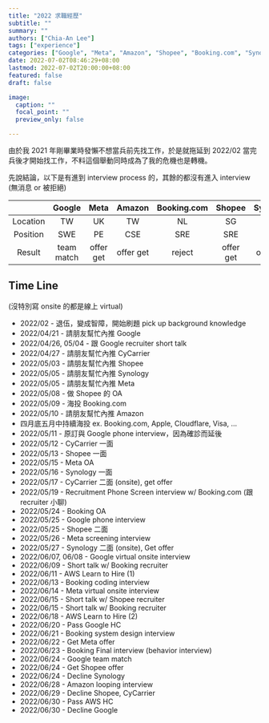 ```yaml
---
title: "2022 求職經歷"
subtitle: ""
summary: ""
authors: ["Chia-An Lee"]
tags: ["experience"]
categories: ["Google", "Meta", "Amazon", "Shopee", "Booking.com", "Synology", "CyCarrier"]
date: 2022-07-02T08:46:29+08:00
lastmod: 2022-07-02T20:00:00+08:00
featured: false
draft: false

image:
  caption: ""
  focal_point: ""
  preview_only: false

---
```


由於我 2021 年剛畢業時發懶不想當兵前先找工作，於是就拖延到 2022/02 當完兵後才開始找工作，不料這個舉動同時成為了我的危機也是轉機。

先說結論，以下是有進到 interview process 的，其餘的都沒有進入 interview (無消息 or 被拒絕)

| |Google|Meta|Amazon|Booking.com|Shopee|Synology|CyCarrier|
|:-:|:-:|:-:|:-:|:-:|:-:|:-:|:-:|
|Location|TW|UK|TW|NL|SG|TW|TW|
|Position|SWE|PE|CSE|SRE|SRE|SRE|SRE|
|Result|team match|offer get|offer get|reject|offer get|offer get|offer get|

## Time Line

(沒特別寫 onsite 的都是線上 virtual)

* 2022/02 - 退伍，變成智障，開始刷題 pick up background knowledge
* 2022/04/21 - 請朋友幫忙內推 Google
* 2022/04/26, 05/04 - 跟 Google recruiter short talk
* 2022/04/27 - 請朋友幫忙內推 CyCarrier
* 2022/05/03 - 請朋友幫忙內推 Shopee
* 2022/05/05 - 請朋友幫忙內推 Synology
* 2022/05/05 - 請朋友幫忙內推 Meta
* 2022/05/08 - 做 Shopee 的 OA
* 2022/05/09 - 海投 Booking.com
* 2022/05/10 - 請朋友幫忙內推 Amazon
* 四月底五月中持續海投 ex. Booking.com, Apple, Cloudflare, Visa, ...
* 2022/05/11 - 原訂與 Google phone interview，因為確診而延後
* 2022/05/12 - CyCarrier 一面
* 2022/05/13 - Shopee 一面
* 2022/05/15 - Meta OA
* 2022/05/16 - Synology 一面
* 2022/05/17 - CyCarrier 二面 (onsite), get offer
* 2022/05/19 - Recruitment Phone Screen interview w/ Booking.com (跟 recruiter 小聊)
* 2022/05/24 - Booking OA
* 2022/05/25 - Google phone interview
* 2022/05/25 - Shopee 二面
* 2022/05/26 - Meta screening interview
* 2022/05/27 - Synology 二面 (onsite), Get offer
* 2022/06/07, 06/08 - Google virtual onsite interview
* 2022/06/09 - Short talk w/ Booking recruiter
* 2022/06/11 - AWS Learn to Hire (1)
* 2022/06/13 - Booking coding interview
* 2022/06/14 - Meta virtual onsite interview
* 2022/06/15 - Short talk w/ Shopee recruiter
* 2022/06/15 - Short talk w/ Booking recruiter
* 2022/06/18 - AWS Learn to Hire (2)
* 2022/06/20 - Pass Google HC
* 2022/06/21 - Booking system design interview
* 2022/06/22 - Get Meta offer
* 2022/06/23 - Booking Final interview (behavior interview)
* 2022/06/24 - Google team match
* 2022/06/24 - Get Shopee offer
* 2022/06/24 - Decline Synology
* 2022/06/28 - Amazon looping interview
* 2022/06/29 - Decline Shopee, CyCarrier
* 2022/06/30 - Pass AWS HC
* 2022/06/30 - Decline Google
